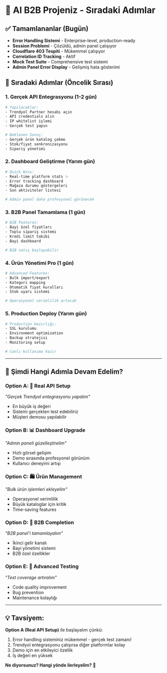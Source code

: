 # 🎯 AI B2B Projeniz - Sıradaki Adımlar

## ✅ Tamamlananlar (Bugün)
- **Error Handling Sistemi** - Enterprise-level, production-ready
- **Session Problemi** - Çözüldü, admin panel çalışıyor
- **Cloudflare 403 Tespiti** - Mükemmel çalışıyor
- **Correlation ID Tracking** - Aktif
- **Mock Test Suite** - Comprehensive test sistemi
- **Admin Panel Error Display** - Gelişmiş hata gösterimi

## 🚀 Sıradaki Adımlar (Öncelik Sırası)

### 1. **Gerçek API Entegrasyonu** (1-2 gün)
```bash
# Yapılacaklar:
- Trendyol Partner hesabı açın
- API credentials alın  
- IP whitelist işlemi
- Gerçek test yapın

# Beklenen Sonuç:
- Gerçek ürün katalog çekme
- Stok/fiyat senkronizasyonu
- Sipariş yönetimi
```

### 2. **Dashboard Geliştirme** (Yarım gün)
```bash
# Quick Wins:
- Real-time platform stats ✨
- Error tracking dashboard
- Mağaza durumu göstergeleri  
- Son aktiviteler listesi

# Admin panel daha profesyonel görünecek
```

### 3. **B2B Panel Tamamlama** (1 gün)
```bash
# B2B Features:
- Bayi özel fiyatları
- Toplu sipariş sistemi
- Kredi limit takibi
- Bayi dashboard

# B2B satış başlayabilir
```

### 4. **Ürün Yönetimi Pro** (1 gün)  
```bash
# Advanced Features:
- Bulk import/export
- Kategori mapping
- Otomatik fiyat kuralları
- Stok uyarı sistemi

# Operasyonel verimlilik artacak
```

### 5. **Production Deploy** (Yarım gün)
```bash
# Production Hazırlığı:
- SSL kurulumu
- Environment optimization
- Backup stratejisi
- Monitoring setup

# Canlı kullanıma hazır
```

---

## 🎯 Şimdi Hangi Adımla Devam Edelim?

### Option A: **🔑 Real API Setup** 
*"Gerçek Trendyol entegrasyonu yapalım"*
- En büyük iş değeri
- Sistemi gerçekten test edebiliriz
- Müşteri demosu yapılabilir

### Option B: **📊 Dashboard Upgrade**
*"Admin paneli güzelleştirelim"*  
- Hızlı görsel gelişim
- Demo sırasında profesyonel görünüm
- Kullanıcı deneyimi artışı

### Option C: **🛍️ Ürün Management**
*"Bulk ürün işlemleri ekleyelim"*
- Operasyonel verimlilik
- Büyük kataloglar için kritik
- Time-saving features

### Option D: **👥 B2B Completion**
*"B2B panel'i tamamlayalım"*
- İkinci gelir kanalı
- Bayi yönetimi sistemi
- B2B özel özellikler

### Option E: **🧪 Advanced Testing**
*"Test coverage artıralım"*
- Code quality improvement
- Bug prevention
- Maintenance kolaylığı

---

## 💡 Tavsiyem: 

**Option A (Real API Setup)** ile başlayalım çünkü:
1. Error handling sisteminiz mükemmel - gerçek test zamanı! 
2. Trendyol entegrasyonu çalışırsa diğer platformlar kolay
3. Demo için en etkileyici özellik
4. İş değeri en yüksek

**Ne diyorsunuz? Hangi yönde ilerleyelim?** 🤔